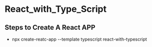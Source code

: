 # React_with_Type_Script

## Steps to Create A React APP

* npx create-reatc-app --template typescript react-with-typescript